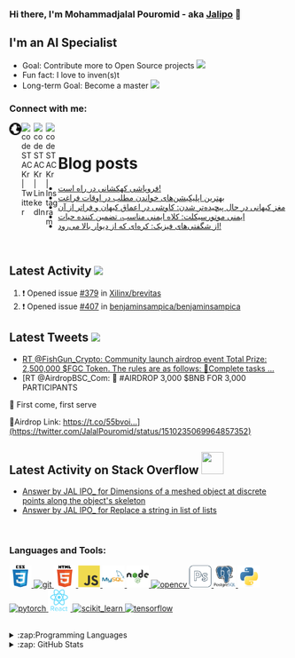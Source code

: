 ### Hi there, I'm Mohammadjalal Pouromid - aka [Jalipo][website] 👋
## I'm an AI Specialist

 
- Goal: Contribute more to Open Source projects <img src="https://media.giphy.com/media/WUlplcMpOCEmTGBtBW/giphy.gif" width="30">
- Fun fact: I love to inven(s)t
- Long-term Goal: Become a master <img src="https://media.giphy.com/media/BMyEGC1ZzwS6W2cc5n/giphy.gif"  width="30" >

### Connect with me:

[<img align="left" alt="codeSTACKr.com" width="22px" src="https://raw.githubusercontent.com/iconic/open-iconic/master/svg/globe.svg" />][website]
[<img align="left" alt="codeSTACKr | Twitter" width="22px" src="https://cdn.jsdelivr.net/npm/simple-icons@v3/icons/twitter.svg" />][twitter]
[<img align="left" alt="codeSTACKr | LinkedIn" width="22px" src="https://cdn.jsdelivr.net/npm/simple-icons@v3/icons/linkedin.svg" />][linkedin]
[<img align="left" alt="codeSTACKr | Instagram" width="22px" src="https://cdn.jsdelivr.net/npm/simple-icons@v3/icons/instagram.svg" />][instagram]

<br />

# Blog posts
<!-- BLOG-POST-LIST:START -->
- [فروپاشی کهکشانی در راه است!](https://cyberuni.ir/blog/%D9%81%D8%B1%D9%88%D9%BE%D8%A7%D8%B4%DB%8C-%DA%A9%D9%87%DA%A9%D8%B4%D8%A7%D9%86%DB%8C-%D8%AF%D8%B1-%D8%B1%D8%A7%D9%87-%D8%A7%D8%B3%D8%AA/)
- [بهترین اپلیکیشن‌های خواندن مطلب در اوقات فراغت](https://cyberuni.ir/blog/%D8%A8%D9%87%D8%AA%D8%B1%DB%8C%D9%86-%D8%A7%D9%BE%D9%84%DB%8C%DA%A9%DB%8C%D8%B4%D9%86%D9%87%D8%A7%DB%8C-%D8%AE%D9%88%D8%A7%D9%86%D8%AF%D9%86-%D9%85%D8%B7%D9%84%D8%A8-%D8%AF%D8%B1-%D8%A7%D9%88%D9%82%D8%A7%D8%AA-%D9%81%D8%B1%D8%A7%D8%BA%D8%AA/)
- [مغز کیهانی در حال پیچیده‌تر شدن: کاوشی در اعماق کیهان و فراتر از آن](https://cyberuni.ir/blog/%D9%85%D8%BA%D8%B2-%DA%A9%DB%8C%D9%87%D8%A7%D9%86%DB%8C-%D8%AF%D8%B1-%D8%AD%D8%A7%D9%84-%D9%BE%DB%8C%DA%86%DB%8C%D8%AF%D9%87%D8%AA%D8%B1-%D8%B4%D8%AF%D9%86-%DA%A9%D8%A7%D9%88%D8%B4%DB%8C-%D8%AF%D8%B1-%D8%A7%D8%B9%D9%85%D8%A7%D9%82-%DA%A9%DB%8C%D9%87%D8%A7%D9%86-%D9%88-%D9%81%D8%B1%D8%A7%D8%AA%D8%B1-%D8%A7%D8%B2-%D8%A2%D9%86/)
- [ایمنی موتورسیکلت: کلاه ایمنی مناسب، تضمین کننده حیات](https://cyberuni.ir/blog/%D8%A7%DB%8C%D9%85%D9%86%DB%8C-%D9%85%D9%88%D8%AA%D9%88%D8%B1%D8%B3%DB%8C%DA%A9%D9%84%D8%AA-%DA%A9%D9%84%D8%A7%D9%87-%D8%A7%DB%8C%D9%85%D9%86%DB%8C-%D9%85%D9%86%D8%A7%D8%B3%D8%A8-%D8%AA%D8%B6%D9%85%DB%8C%D9%86-%DA%A9%D9%86%D9%86%D8%AF%D9%87-%D8%AD%DB%8C%D8%A7%D8%AA/)
- [از شگفتی‌های فیزیک: کره‌ای که از دیوار بالا می‌رود!](https://cyberuni.ir/blog/%D8%A7%D8%B2-%D8%B4%DA%AF%D9%81%D8%AA%DB%8C%D9%87%D8%A7%DB%8C-%D9%81%DB%8C%D8%B2%DB%8C%DA%A9-%DA%A9%D8%B1%D9%87%D8%A7%DB%8C-%DA%A9%D9%87-%D8%A7%D8%B2-%D8%AF%DB%8C%D9%88%D8%A7%D8%B1-%D8%A8%D8%A7%D9%84%D8%A7-%D9%85%DB%8C%D8%B1%D9%88%D8%AF/)
<!-- BLOG-POST-LIST:END -->


<br/>

## Latest Activity <img src="https://raw.githubusercontent.com/innng/innng/master/assets/kyubey.gif" width="80"> 
<!--START_SECTION:activity-->
1. ❗️ Opened issue [#379](https://github.com/Xilinx/brevitas/issues/379) in [Xilinx/brevitas](https://github.com/Xilinx/brevitas)
2. ❗️ Opened issue [#407](https://github.com/benjaminsampica/benjaminsampica/issues/407) in [benjaminsampica/benjaminsampica](https://github.com/benjaminsampica/benjaminsampica)
<!--END_SECTION:activity-->


## Latest Tweets <img src="https://media.giphy.com/media/26BRxIdjE82KNmVJm/giphy.gif" width="30"> 

<!-- TWITTER:START -->
- [RT @FishGun_Crypto: Community launch airdrop event
Total Prize: 2,500,000 $FGC Token. The rules are as follows:
🐡Complete tasks ...](https://twitter.com/JalalPouromid/status/1510434904487743493)
- [RT @AirdropBSC_Com: 🎁 #AIRDROP 3,000 $BNB FOR 3,000 PARTICIPANTS 

🎁 First come, first serve

🔗Airdrop Link: https://t.co/55bvoi...](https://twitter.com/JalalPouromid/status/1510235069964857352)
<!-- TWITTER:END -->

## Latest Activity on Stack Overflow  <img src="https://media.giphy.com/media/ule4vhcY1xEKQ/giphy.gif" height="40" width = '40'> 

<!-- STACKOVERFLOW:START -->
- [Answer by JAL IPO_ for Dimensions of a meshed object at discrete points along the object&#39;s skeleton](https://stackoverflow.com/questions/79000040/dimensions-of-a-meshed-object-at-discrete-points-along-the-objects-skeleton/79051975#79051975)
- [Answer by JAL IPO_ for Replace a string in list of lists](https://stackoverflow.com/questions/13781828/replace-a-string-in-list-of-lists/75055822#75055822)
<!-- STACKOVERFLOW:END -->

<br/>

  <h3 align="left">Languages and Tools:</h3>
<p align="left"> <a href="https://www.w3schools.com/css/" target="_blank"> <img src="https://raw.githubusercontent.com/devicons/devicon/master/icons/css3/css3-original-wordmark.svg" alt="css3" width="40" height="40"/> </a> <a href="https://git-scm.com/" target="_blank"> <img src="https://www.vectorlogo.zone/logos/git-scm/git-scm-icon.svg" alt="git" width="40" height="40"/> </a> <a href="https://www.w3.org/html/" target="_blank"> <img src="https://raw.githubusercontent.com/devicons/devicon/master/icons/html5/html5-original-wordmark.svg" alt="html5" width="40" height="40"/> </a> <a href="https://developer.mozilla.org/en-US/docs/Web/JavaScript" target="_blank"> <img src="https://raw.githubusercontent.com/devicons/devicon/master/icons/javascript/javascript-original.svg" alt="javascript" width="40" height="40"/> </a> <a href="https://www.mysql.com/" target="_blank"> <img src="https://raw.githubusercontent.com/devicons/devicon/master/icons/mysql/mysql-original-wordmark.svg" alt="mysql" width="40" height="40"/> </a> <a href="https://nodejs.org" target="_blank"> <img src="https://raw.githubusercontent.com/devicons/devicon/master/icons/nodejs/nodejs-original-wordmark.svg" alt="nodejs" width="40" height="40"/> </a> <a href="https://opencv.org/" target="_blank"> <img src="https://www.vectorlogo.zone/logos/opencv/opencv-icon.svg" alt="opencv" width="40" height="40"/> </a> <a href="https://www.photoshop.com/en" target="_blank"> <img src="https://raw.githubusercontent.com/devicons/devicon/master/icons/photoshop/photoshop-line.svg" alt="photoshop" width="40" height="40"/> </a> <a href="https://www.postgresql.org" target="_blank"> <img src="https://raw.githubusercontent.com/devicons/devicon/master/icons/postgresql/postgresql-original-wordmark.svg" alt="postgresql" width="40" height="40"/> </a> <a href="https://www.python.org" target="_blank"> <img src="https://raw.githubusercontent.com/devicons/devicon/master/icons/python/python-original.svg" alt="python" width="40" height="40"/> </a> <a href="https://pytorch.org/" target="_blank"> <img src="https://www.vectorlogo.zone/logos/pytorch/pytorch-icon.svg" alt="pytorch" width="40" height="40"/> </a> <a href="https://reactjs.org/" target="_blank"> <img src="https://raw.githubusercontent.com/devicons/devicon/master/icons/react/react-original-wordmark.svg" alt="react" width="40" height="40"/> </a> <a href="https://scikit-learn.org/" target="_blank"> <img src="https://upload.wikimedia.org/wikipedia/commons/0/05/Scikit_learn_logo_small.svg" alt="scikit_learn" width="40" height="40"/> </a> <a href="https://www.tensorflow.org" target="_blank"> <img src="https://www.vectorlogo.zone/logos/tensorflow/tensorflow-icon.svg" alt="tensorflow" width="40" height="40"/> </a> </p>

<br/>



<details>
  <summary>:zap:Programming Languages</summary>

  [![Top Langs](https://github-readme-stats.vercel.app/api/top-langs/?username=iamjalipo)](https://github.com/anuraghazra/github-readme-stats)

</details>

<details>
  <summary>:zap: GitHub Stats</summary>

  <img align="left" alt="jalipo" src="https://github-readme-stats.codestackr.vercel.app/api?username=iamjalipo&theme=vue&show_icons=true&hide_border=true" />

</details>




[website]: https://iamjalipo.github.io/
[twitter]: https://twitter.com/JalalPouromid
[instagram]: https://www.instagram.com/jalipo_/
[linkedin]: https://www.linkedin.com/in/mohammadjalal-pouromid-9568901b0

